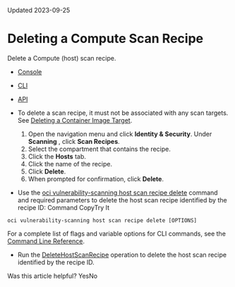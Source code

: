 Updated 2023-09-25
# Deleting a Compute Scan Recipe
Delete a Compute (host) scan recipe.
  * [Console](https://docs.oracle.com/en-us/iaas/scanning/using/delete_host_recipe.htm)
  * [CLI](https://docs.oracle.com/en-us/iaas/scanning/using/delete_host_recipe.htm)
  * [API](https://docs.oracle.com/en-us/iaas/scanning/using/delete_host_recipe.htm)


  * To delete a scan recipe, it must not be associated with any scan targets. See [Deleting a Container Image Target](https://docs.oracle.com/en-us/iaas/scanning/using/delete-image-target.htm#delete_target "Delete a target.").
    1. Open the navigation menu and click **Identity & Security**. Under **Scanning** , click **Scan Recipes**.
    2. Select the compartment that contains the recipe.
    3. Click the **Hosts** tab.
    4. Click the name of the recipe.
    5. Click **Delete**.
    6. When prompted for confirmation, click **Delete**.
  * Use the [oci vulnerability-scanning host scan recipe delete](https://docs.oracle.com/iaas/tools/oci-cli/latest/oci_cli_docs/cmdref/vulnerability-scanning/host/scan/recipe/delete.html) command and required parameters to delete the host scan recipe identified by the recipe ID:
Command
CopyTry It
```
oci vulnerability-scanning host scan recipe delete [OPTIONS]
```

For a complete list of flags and variable options for CLI commands, see the [Command Line Reference](https://docs.oracle.com/iaas/tools/oci-cli/latest/oci_cli_docs/index.html).
  * Run the [DeleteHostScanRecipe](https://docs.oracle.com/iaas/api/#/en/scanning/latest/HostScanRecipe/DeleteHostScanRecipe) operation to delete the host scan recipe identified by the recipe ID.


Was this article helpful?
YesNo


